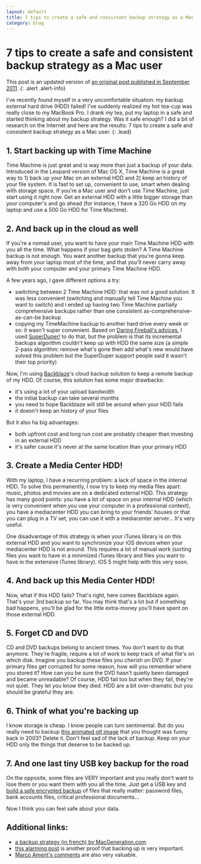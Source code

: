```yaml
---
layout: default
title: 7 tips to create a safe and consistent backup strategy as a Mac user
category: blog
---
```


# 7 tips to create a safe and consistent backup strategy as a Mac user

This post is an updated version of [an original post published in September 2011][7].
{: .alert .alert-info}

I've recently found myself in a very uncomfortable situation: my backup external
hard drive (HDD) failed! I've suddenly realized my hot tea-cup was really close
to my MacBook Pro. I drank my tea, put my laptop in a safe and started thinking
about my backup strategy. Was it safe enough? I did a bit of research on the 
Internet and here are the results: 7 tips to create a safe and consistent backup
strategy as a Mac user.
{: .lead}

## 1. Start backing up with Time Machine

Time Machine is just great and is way more than just a backup of your data.
Introduced in the Leopard version of Mac OS X, Time Machine is a great way to 1) 
back up your Mac on an external HDD and 2) keep an history of your file system.
It is fast to set up, convenient to use, smart when dealing with storage space. 
If you're a Mac user and don't use Time Machine, just start using it right now. 
Get an external HDD with a little bigger storage than your computer's and go 
ahead (for instance, I have a 320 Go HDD on my laptop and use a 500 Go HDD for 
Time Machine).

## 2. And back up in the cloud as well

If you're a nomad user, you want to have your main Time Machine HDD with you all 
the time. What happens if your bag gets stolen? A Time Machine backup is not enough. 
You want another backup that you're gonna keep away from your laptop most of the 
time, and that you'll never carry away with both your computer and your primary 
Time Machine HDD. 

A few years ago, I gave different options a try:

- switching between 2 Time Machine HDD: that was not a good solution. It was less
convenient (switching and manually tell Time Machine you want to switch)  and i ended
up having two Time Machine partially comprehensive backups rather than one consistent
as-comprehensive-as-can-be backup
- copying my TimeMachine backup to another hard drive every week or so: it wasn't
super convenient. Based on [Daring Fireball's advices][1], I used [SuperDuper!][2]
to do that, but the problem is that its
incremental backups algorithm couldn't keep up with HDD the same size 
(a simple 2-pass algorithm: remove what's gone then add what's new would have solved
this problem but the SuperDuper support people said it wasn't their top priority)

Now, I'm using [Backblaze][8]'s cloud backup solution to keep a remote backup of my HDD.
Of course, this solution has some major drawbacks:

- it's using a lot of your upload bandwidth
- the initial backup can take several months
- you need to hope Backblaze will still be around when your HDD fails
- it doesn't keep an history of your files

But it also ha big advantages:

- both upfront cost and long run cost are probably cheaper than investing in an external HDD
- it's safer cause it's never at the same location than your primary HDD

## 3. Create a Media Center HDD!

With my laptop, I have a recurring problem: a lack of space in the internal HDD. 
To solve this permanently, I now try to keep my media files apart: music, photos and 
movies are on a dedicated external HDD. This strategy has many good points: you 
have a lot of space on your internal HDD (which is very convenient when you use 
your computer in a professional context), you have a mediacenter HDD you can bring 
to your friends' houses or that you can plug in a TV set, you can use it with a 
mediacenter server... It's very useful.

One disadvantage of this strategy is when your iTunes library is on this external 
HDD and you want to synchronize your iOS devices when your mediacenter HDD is not 
around. This requires a lot of manual work (sorting files you want to have in a 
minimized iTunes library and files you want to have in the extensive iTunes library). 
iOS 5 might help with this very soon.

## 4. And back up this Media Center HDD!

Now, what if this HDD fails? That's right, here comes Backblaze again. That's your 
3rd backup so far. You may think that's a lot but if something bad happens, you'll 
be glad for the little extra-money you'll have spent on those external HDD.

## 5. Forget CD and DVD

CD and DVD backups belong to ancient times. You don't want to do that anymore. 
They're fragile, require a lot of work to keep track of what file's on which disk. Imagine you backup 
these files you cherish on DVD. If your primary files get corrupted for some reason, 
how will you remember where you stored it? How can you be sure the DVD hasn't 
quietly been damaged and became unreadable? Of course, HDD fail too but when they 
fail, they're not quiet. They let you know they died. HDD are a bit over-dramatic 
but you should be grateful they are.

## 6. Think of what you're backing up

I know storage is cheap. I know people can turn sentimental. But do you really 
need to backup [this animated gif image][3] that you thought was funny back in 2003? 
Delete it. Don't feel sad of the lack of backup. Keep on your HDD only the things 
that deserve to be backed up.

## 7. And one last tiny USB key backup for the road

On the opposite, some files are VERY important and you really don't want to lose 
them or you want them with you all the time. Just get a USB key and [build a safe encrypted backup][4] 
of files that really matter: password files, bank accounts files, critical professional documents...

Now I think you can feel safe about your data.

## Additional links:

- [a backup strategy (in french) by MacGeneration.com][9]
- [this alarming post][5] is another proof that backing up is very important. 
- [Marco Ament's comments][6] are also very valuable.


[1]: http://daringfireball.net/2010/03/ode_to_diskwarrior_superduper_dropbox
[2]: http://www.shirt-pocket.com/SuperDuper/SuperDuperDescription.html
[3]: http://weinventyou.net/post/8918407231/greg
[4]: http://mac101.net/content/how-to/how-to-storing-files-on-a-secure-usb-flash-drive/
[5]: http://www.emptyage.com/post/28679875595/yes-i-was-hacked-hard
[6]: http://www.marco.org/2012/08/04/mat-hacked
[7]: http://mickaelflochlay.com/blog/
[8]: http://www.backblaze.com/
[9]: http://www.macgeneration.com/unes/voir/130252/un-guide-de-la-sauvegarde